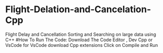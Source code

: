 # Flight-Delation-and-Cancelation-Cpp
 Flight Delay and Cancellation Sorting and Searching on large data using C++
#How To Run The Code:
Download The Code Editor , Dev Cpp or VsCode for VsCode download Cpp extensions
Click on Compile and Run
